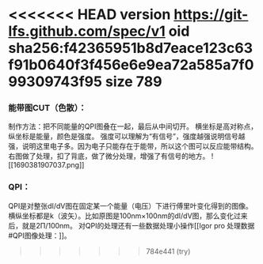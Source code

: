 <<<<<<< HEAD
version https://git-lfs.github.com/spec/v1
oid sha256:f42365951b8d7eace123c63f91b0640f3f456e6e9ea72a585a7f099309743f95
size 789
=======
### 能带图CUT（色散）：
制作方法：把不同能量的QPI图叠在一起，最后从中间切开。
横坐标是高对称点，纵坐标是能量，颜色是强度。
强度可以理解为“有信号”，强度越强说明信号越强，说明这里电子多。因为电子只能存在于能带，所以这个图可以反应能带结构。
右图做了处理，扣了背底，做了微分处理，增强了有信号的地方。
![[1690381907037.png]]
### QPI：
QPI是对整张dI/dV图在固定某一个能量（电压）下进行傅里叶变化得到的图像。横纵坐标都是k（波矢）。比如原图是100nm×100nm的dI/dV图，那么变化过来后，就是2Π/100nm。
对QPI的处理还有一些数据处理小操作[[Igor pro 处理数据#QPI图像处理：]]。
>>>>>>> 784e441 (try)
